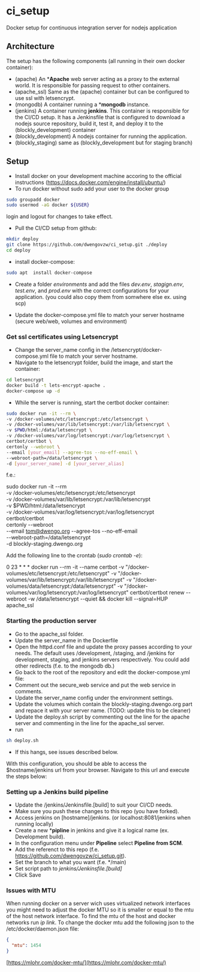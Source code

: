 # ci_setup
Docker setup for continuous integration server for nodejs application

## Architecture

The setup has the following components (all running in their own docker container):
- (apache) An ***Apache** web server acting as a proxy to the external world. It is responsible for passing request to other containers.
- (apache_ssl) Same as the (apache) container but can be configured to use ssl with letsencrypt.
- (mongodb) A container running a ***mongodb** instance.
- (jenkins) A container running **jenkins**. This container is responsible for the CI/CD setup. It has a Jenkinsfile that is configured to download a nodejs source repository, build it, test it, and deploy it to the (blockly_development) container
- (blockly_development) A nodejs container for running the application.
- (blockly_staging) same as (blockly_development but for staging branch)


## Setup
- Install docker on your development machine accoring to the official instructions (https://docs.docker.com/engine/install/ubuntu/)
- To run docker without sudo add your user to the docker group
```bash
sudo groupadd docker
sudo usermod -aG docker ${USER}
```
login and logout for changes to take effect.
- Pull the CI/CD setup from github: 
```bash
mkdir deploy
git clone https://github.com/dwengovzw/ci_setup.git ./deploy
cd deploy
```
- install docker-compose:
```bash
sudo apt  install docker-compose
```

- Create a folder *environments* and add the files *dev.env*, *stagign.env*, *test.env*, and *prod.env* with the correct configurations for your application. (you could also copy them from somwhere else ex. using scp)

- Update the docker-compose.yml file to match your server hostname (secure web/web, volumes and environment)

### Get ssl certificates using Letsencrypt
- Change the server_name config in the /letsencrypt/docker-compose.yml file to match your server hostname.
- Navigate to the letsencrypt folder, build the image, and start the container:
```bash
cd letsencrypt
docker build -t lets-encrypt-apache . 
docker-compose up -d
```
- While the server is running, start the certbot docker container:
```bash
sudo docker run -it --rm \
-v /docker-volumes/etc/letsencrypt:/etc/letsencrypt \
-v /docker-volumes/var/lib/letsencrypt:/var/lib/letsencrypt \
-v $PWD/html:/data/letsencrypt \
-v /docker-volumes/var/log/letsencrypt:/var/log/letsencrypt \
certbot/certbot \
certonly --webroot \
--email [your_email] --agree-tos --no-eff-email \
--webroot-path=/data/letsencrypt \
-d [your_server_name] -d [your_server_alias]
```

f.e.:

sudo docker run -it --rm \
-v /docker-volumes/etc/letsencrypt:/etc/letsencrypt \
-v /docker-volumes/var/lib/letsencrypt:/var/lib/letsencrypt \
-v $PWD/html:/data/letsencrypt \
-v /docker-volumes/var/log/letsencrypt:/var/log/letsencrypt \
certbot/certbot \
certonly --webroot \
--email tom@dwengo.org --agree-tos --no-eff-email \
--webroot-path=/data/letsencrypt \
-d blockly-staging.dwengo.org


Add the following line to the crontab (*sudo crontab -e*):

0 23 * * * docker run --rm -it --name certbot -v "/docker-volumes/etc/letsencrypt:/etc/letsencrypt" -v "/docker-volumes/var/lib/letsencrypt:/var/lib/letsencrypt" -v "/docker-volumes/data/letsencrypt:/data/letsencrypt" -v "/docker-volumes/var/log/letsencrypt:/var/log/letsencrypt" certbot/certbot renew --webroot -w /data/letsencrypt --quiet && docker kill --signal=HUP apache_ssl

### Starting the production server
- Go to the apache_ssl folder.
- Update the server_name in the Dockerfile
- Open the httpd.conf file and update the proxy passes according to your needs. The default uses /development, /staging, and /jenkins for development, staging, and jenkins servers respectively. You could add other redirects (f.e. to the mongodb db.)
- Go back to the root of the repository and edit the docker-compose.yml file:
- Comment out the secure_web service and put the web service in comments.
- Update the server_name config under the environment settings.
- Update the volumes which contain the blockly-staging.dwengo.org part and repace it with your server name. (TODO: update this to be cleaner)
- Update the deploy.sh script by commenting out the line for the apache server and commenting in the line for the apache_ssl server.
- run 
```bash
sh deploy.sh
```
- If this hangs, see issues described below.

With this configuration, you should be able to access the $hostname/jenkins url from your browser. Navigate to this url and execute the steps below:

### Setting up a Jenkins build pipeline

- Update the /jenkins/Jenkinsfile.[build] to suit your CI/CD needs.
- Make sure you push these changes to this repo (you have forked).
- Access jenkins on [hostname]/jenkins. (or localhost:8081/jenkins when running locally)
- Create a new ***pipline** in jenkins and give it a logical name (ex. Development build).
- In the configuration menu under **Pipeline** select **Pipeline from SCM**.
- Add the referenct to this repo (f.e. https://github.com/dwengovzw/ci_setup.git).
- Set the branch to what you want (f.e. */main)
- Set script path to *jenkins/Jenkinsfile.[build]*
- Click Save


### Issues with MTU
When running docker on a server wich uses virtualized network interfaces you might need to adjust the docker MTU so it is smaller or equal to the mtu of the host network interface. To find the mtu of the host and docker networks run *ip link*. To change the docker mtu add the following json to the /etc/docker/daemon.json file:

```json
{
  "mtu": 1454
}
```

[https://mlohr.com/docker-mtu/](https://mlohr.com/docker-mtu/)